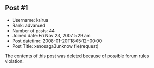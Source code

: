 ## Post #1
- Username: kalrua
- Rank: advanced
- Number of posts: 44
- Joined date: Fri Nov 23, 2007 5:29 am
- Post datetime: 2008-01-20T18:05:12+00:00
- Post Title: xenosaga3unknow file(request)

The contents of this post was deleted because of possible forum rules violation.
